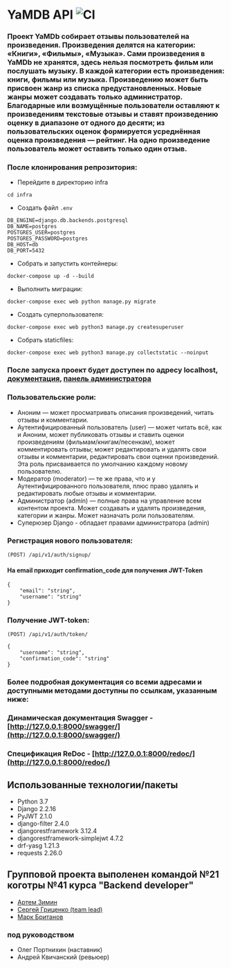 # YaMDB API ![CI](https://github.com/M4rk-er/yamdb_final/actions/workflows/yamdb_workflow.yml/badge.svg)

### Проект YaMDb собирает отзывы пользователей на произведения. Произведения делятся на категории: «Книги», «Фильмы», «Музыка». Сами произведения в YaMDb не хранятся, здесь нельзя посмотреть фильм или послушать музыку. В каждой категории есть произведения: книги, фильмы или музыка. Произведению может быть присвоен жанр из списка предустановленных. Новые жанры может создавать только администратор. Благодарные или возмущённые пользователи оставляют к произведениям текстовые отзывы и ставят произведению оценку в диапазоне от одного до десяти; из пользовательских оценок формируется усреднённая оценка произведения — рейтинг. На одно произведение пользователь может оставить только один отзыв.

### После клонирования репрозитория:

- Перейдите в директорию infra
``` 
cd infra 
```
- Создать файл ``` .env ```

```
DB_ENGINE=django.db.backends.postgresql
DB_NAME=postgres
POSTGRES_USER=postgres
POSTGRES_PASSWORD=postgres
DB_HOST=db
DB_PORT=5432 
```
- Собрать и запустить контейнеры:
``` 
docker-compose up -d --build 
```

- Выполнить миграции:
``` 
docker-compose exec web python manage.py migrate 
```

- Создать суперпользователя:
``` 
docker-compose exec web python3 manage.py createsuperuser 
```

- Собрать staticfiles:
``` 
docker-compose exec web python3 manage.py collectstatic --noinput 
```

### После запуска проект будет доступен по адресу localhost, [документация](localhost/redoc/), [панель администратора](localhost/admin/)

### Пользовательские роли:
* Аноним — может просматривать описания произведений, читать отзывы и комментарии.
* Аутентифицированный пользователь (user) — может читать всё, как и Аноним, может публиковать отзывы и ставить оценки произведениям (фильмам/книгам/песенкам), может комментировать отзывы; может редактировать и удалять свои отзывы и комментарии, редактировать свои оценки произведений. Эта роль присваивается по умолчанию каждому новому пользователю.
* Модератор (moderator) — те же права, что и у Аутентифицированного пользователя, плюс право удалять и редактировать любые отзывы и комментарии.
* Администратор (admin) — полные права на управление всем контентом проекта. Может создавать и удалять произведения, категории и жанры. Может назначать роли пользователям.
* Суперюзер Django - обладает правами администратора (admin) 
>
### Регистрация нового пользователя:
```(POST) /api/v1/auth/signup/```
#### На email приходит confirmation_code для получения JWT-Token
```
{ 
    "email": "string",
    "username": "string"
}
```
>
### Получение JWT-token:
```(POST) /api/v1/auth/token/```
```
{
    "username": "string",
    "confirmation_code": "string"
}
```
### Более подробная документация со всеми адресами и доступными методами доступны по ссылкам, указанным ниже:
>
### Динамическая документация Swagger - [http://127.0.0.1:8000/swagger/](http://127.0.0.1:8000/swagger/)
>
### Спецификация ReDoc - [http://127.0.0.1:8000/redoc/](http://127.0.0.1:8000/redoc/)

## Использованные технологии/пакеты
* Python 3.7
* Django 2.2.16
* PyJWT 2.1.0
* django-filter 2.4.0
* djangorestframework 3.12.4
* djangorestframework-simplejwt 4.7.2
* drf-yasg 1.21.3
* requests 2.26.0

## Групповой проекта выполенен командой №21 коготры №41 курса "Backend developer"
* [Артем  Зимин](https://github.com/G1lza92)
* [Сергей Гриценко (team lead)](https://github.com/GritsenkoSerge/)
* [Марк Британов](https://github.com/M4rk-er)
### под руководством
* Олег Портнихин (наставник)
* Андрей Квичанский (ревьюер)
